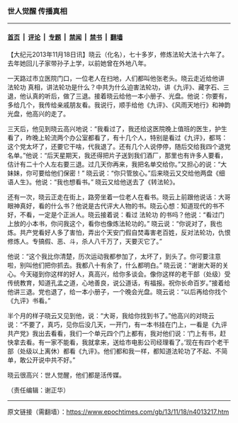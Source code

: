 ### 世人觉醒 传播真相

---

#### [首页](../../../..?n4013217) &nbsp;|&nbsp; [评论](../../../../../epoch-comment?n4013217) &nbsp;|&nbsp; [专题](../../../../../epoch-special?n4013217) &nbsp;|&nbsp; [禁闻](../../../../../epoch-news?n4013217) &nbsp;|&nbsp; [禁书](../../../../../books?n4013217) &nbsp;|&nbsp; [翻墙](https://github.com/gfw-breaker/nogfw/blob/master/README.md?n4013217)


<div class="post_content" id="artbody" itemprop="articleBody">
 <!-- article content begin -->
 <p>
  【大纪元2013年11月18日讯】晓云（化名），七十多岁，修炼法轮大法十六年了。去年她回儿子家带孙子上学，以前她曾在外地八年。
 </p>
 <p>
  一天路过市立医院门口，一位老人在扫地，人们都叫他张老头。晓云走近给他讲
  <ok href="https://www.epochtimes.com/gb/tag/%E6%B3%95%E8%BD%AE%E5%8A%9F.html">
   法轮功
  </ok>
  真相，讲法轮功是什么？中共为什么迫害法轮功，讲《九评》、藏字石、三退，他认真的听后，做了三退。接着晓云给他一本小册子、光盘。他说：你要有，多给几个，我传给亲戚朋友看。我说行，顺手给他《九评》、《风雨天地行》和神韵光盘，他高兴的走了。
 </p>
 <p>
  三天后，他见到晓云高兴地说：“我看过了，我还给这医院晚上值班的医生，护生看了，昨晚上轮流两个办公室都看了，有十几个人，特别是看过《九评》，都骂：这个党太坏了，还要它干啥，代我退了。还有几个人说停停，随后交给我四个退党名单。”他说：“后天星期天，我还得把片子送到我们酒厂，那里也有许多人要看，估计有二十个人左右要三退。过几天你再来，我把名单交给你。”又担心的说：“大妹妹，你可要给他们保密！” 晓云说：“你只管放心。”后来晓云又交给他两盘《细语人生》。他说：“我也想看书。” 晓云又给他送去了《转法轮》。
 </p>
 <p>
  还有一次，晓云正走在街上，路旁坐着一位老人在看书。晓云上前跟他说话：大哥眼神真好，看的什么书？他说是古代评大人物的书。晓云心想：知道现代的书不好，不看，一定是个正派人。晓云接着说：看过
  <ok href="https://www.epochtimes.com/gb/tag/%E6%B3%95%E8%BD%AE%E5%8A%9F.html">
   法轮功
  </ok>
  的书吗？他说：“看过门上放的小本书，你问我这个，看你也像炼法轮功的。” 晓云说：“你说对了，我也炼。共产党看好人多了害怕，弄出个天安门假自焚毒害老百姓，反对法轮功，仇恨修炼人。专搞假、恶、斗，杀人八千万了，天要灭它了。”
 </p>
 <p>
  他说：“这个我比你清楚，历次运动我都参加了，太坏了，到头了。你可要注意啦，别叫他们把你抓去。我都八十有余了，什么都明白。” 晓云说：“谢谢大哥的关心。今天碰到你这样的好人，真高兴，给你多谈会。像你这样的老干部（处级）受传统教育，知道孔孟之道，心地善良，说公道话，有福报。祝你长命百岁。”接着给他讲三退。党也退了，给一本小册子，一个晚会光盘。晓云说：“以后再给你找个《九评》书看。”
 </p>
 <p>
  半个月的样子晓云又见到他，说：“大哥，我给你找到书了。”他高兴的对晓云说：“不要了，真巧，见你后没几天，一开门，有一本书挂在门上，一看是《九评共产党》我出去看看，我们一个单元四个门上都有，我对他们说：‘门上有书，赶快拿去看。有一家不能看，我就拿来，送给市电影公司经理看了。’现在有四个老干部（处级以上离休）都看《九评》。他们都和我一样，都知道法轮功了不起、不简单，敢公开说中共不好。”
 </p>
 <p>
  晓云很高兴：世人觉醒，他们都是活传媒。
 </p>
 <p>
  （责任编辑：谢正华）
 </p>
 <!-- article content end -->
 <div id="below_article_ad">
 </div>
</div>


---

原文链接（需翻墙）：https://www.epochtimes.com/gb/13/11/18/n4013217.htm